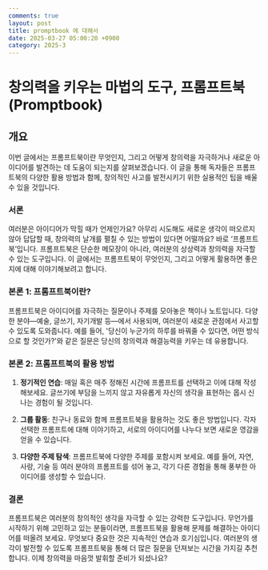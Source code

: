 ```yaml
---
comments: true
layout: post
title: promptbook 에 대해서
date: 2025-03-27 05:00:20 +0900
category: 2025-3
---
```


# 창의력을 키우는 마법의 도구, 프롬프트북(Promptbook)

## 개요
이번 글에서는 프롬프트북이란 무엇인지, 그리고 어떻게 창의력을 자극하거나 새로운 아이디어를 발견하는 데 도움이 되는지를 살펴보겠습니다. 이 글을 통해 독자들은 프롬프트북의 다양한 활용 방법과 함께, 창의적인 사고를 발전시키기 위한 실용적인 팁을 배울 수 있을 것입니다.

### 서론
여러분은 아이디어가 막힐 때가 언제인가요? 아무리 시도해도 새로운 생각이 떠오르지 않아 답답할 때, 창의력의 날개를 펼칠 수 있는 방법이 있다면 어떨까요? 바로 ‘프롬프트북’입니다. 프롬프트북은 단순한 메모장이 아니라, 여러분의 상상력과 창의력을 자극할 수 있는 도구입니다. 이 글에서는 프롬프트북이 무엇인지, 그리고 어떻게 활용하면 좋은지에 대해 이야기해보려고 합니다.

### 본론 1: 프롬프트북이란?
프롬프트북은 아이디어를 자극하는 질문이나 주제를 모아놓은 책이나 노트입니다. 다양한 분야—예술, 글쓰기, 자기개발 등—에서 사용되며, 여러분이 새로운 관점에서 사고할 수 있도록 도와줍니다. 예를 들어, '당신이 누군가의 하루를 바꿔줄 수 있다면, 어떤 방식으로 할 것인가?'와 같은 질문은 당신의 창의력과 해결능력을 키우는 데 유용합니다.

### 본론 2: 프롬프트북의 활용 방법
1. **정기적인 연습**: 매일 혹은 매주 정해진 시간에 프롬프트를 선택하고 이에 대해 작성해보세요. 글쓰기에 부담을 느끼지 않고 자유롭게 자신의 생각을 표현하는 몹시 신나는 경험이 될 것입니다.
   
2. **그룹 활동**: 친구나 동료와 함께 프롬프트북을 활용하는 것도 좋은 방법입니다. 각자 선택한 프롬프트에 대해 이야기하고, 서로의 아이디어를 나누다 보면 새로운 영감을 얻을 수 있습니다.

3. **다양한 주제 탐색**: 프롬프트북에 다양한 주제를 포함시켜 보세요. 예를 들어, 자연, 사랑, 기술 등 여러 분야의 프롬프트를 섞어 놓고, 각기 다른 경험을 통해 풍부한 아이디어를 생성할 수 있습니다.

### 결론
프롬프트북은 여러분의 창의적인 생각을 자극할 수 있는 강력한 도구입니다. 무언가를 시작하기 위해 고민하고 있는 분들이라면, 프롬프트북을 활용해 문제를 해결하는 아이디어를 떠올려 보세요. 무엇보다 중요한 것은 지속적인 연습과 호기심입니다. 여러분의 생각이 발전할 수 있도록 프롬프트북을 통해 더 많은 질문을 던져보는 시간을 가지길 추천합니다. 이제 창의력을 마음껏 발휘할 준비가 되셨나요?